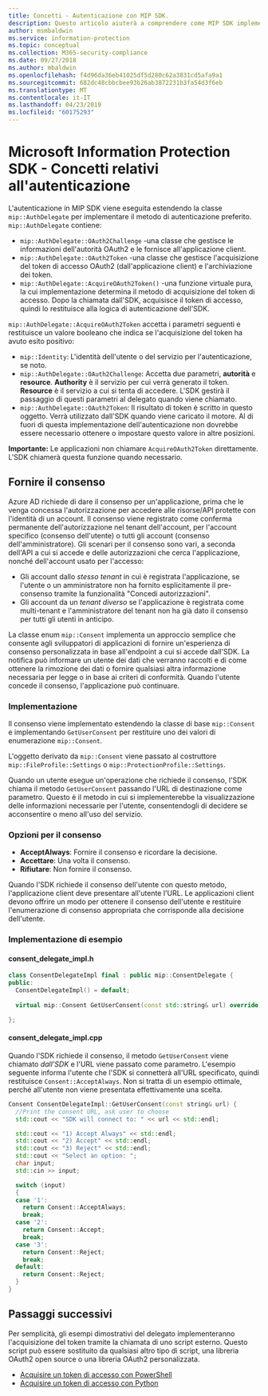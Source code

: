 ```yaml
---
title: Concetti - Autenticazione con MIP SDK.
description: Questo articolo aiuterà a comprendere come MIP SDK implementa l'autenticazione e i requisiti per le applicazioni client per fornire la logica di acquisizione dei token di accesso OAuth2.
author: msmbaldwin
ms.service: information-protection
ms.topic: conceptual
ms.collection: M365-security-compliance
ms.date: 09/27/2018
ms.author: mbaldwin
ms.openlocfilehash: f4d96da36eb41025df5d280c62a3831cd5afa9a1
ms.sourcegitcommit: 682dc48cbbcbee93b26ab3872231b3fa54d3f6eb
ms.translationtype: MT
ms.contentlocale: it-IT
ms.lasthandoff: 04/23/2019
ms.locfileid: "60175293"
---
```

# <a name="microsoft-information-protection-sdk---authentication-concepts"></a>Microsoft Information Protection SDK - Concetti relativi all'autenticazione

L'autenticazione in MIP SDK viene eseguita estendendo la classe `mip::AuthDelegate` per implementare il metodo di autenticazione preferito. `mip::AuthDelegate` contiene:

- `mip::AuthDelegate::OAuth2Challenge` -una classe che gestisce le informazioni dell'autorità OAuth2 e le fornisce all'applicazione client.
- `mip::AuthDelegate::OAuth2Token` -una classe che gestisce l'acquisizione del token di accesso OAuth2 (dall'applicazione client) e l'archiviazione dei token.
- `mip::AuthDelegate::AcquireOAuth2Token()` -una funzione virtuale pura, la cui implementazione determina il metodo di acquisizione del token di accesso. Dopo la chiamata dall'SDK, acquisisce il token di accesso, quindi lo restituisce alla logica di autenticazione dell'SDK.

`mip::AuthDelegate::AcquireOAuth2Token` accetta i parametri seguenti e restituisce un valore booleano che indica se l'acquisizione del token ha avuto esito positivo:

- `mip::Identity`: L'identità dell'utente o del servizio per l'autenticazione, se noto.
- `mip::AuthDelegate::OAuth2Challenge`: Accetta due parametri, **autorità** e **resource**. **Authority** è il servizio per cui verrà generato il token. **Resource** è il servizio a cui si tenta di accedere. L'SDK gestirà il passaggio di questi parametri al delegato quando viene chiamato.
- `mip::AuthDelegate::OAuth2Token`: Il risultato di token è scritto in questo oggetto. Verrà utilizzato dall'SDK quando viene caricato il motore. Al di fuori di questa implementazione dell'autenticazione non dovrebbe essere necessario ottenere o impostare questo valore in altre posizioni.

**Importante:** Le applicazioni non chiamare `AcquireOAuth2Token` direttamente. L'SDK chiamerà questa funzione quando necessario.

## <a name="consent"></a>Fornire il consenso

Azure AD richiede di dare il consenso per un'applicazione, prima che le venga concessa l'autorizzazione per accedere alle risorse/API protette con l'identità di un account. Il consenso viene registrato come conferma permanente dell'autorizzazione nel tenant dell'account, per l'account specifico (consenso dell'utente) o tutti gli account (consenso dell'amministratore). Gli scenari per il consenso sono vari, a seconda dell'API a cui si accede e delle autorizzazioni che cerca l'applicazione, nonché dell'account usato per l'accesso: 

- Gli account dallo *stesso tenant* in cui è registrata l'applicazione, se l'utente o un amministratore non ha fornito esplicitamente il pre-consenso tramite la funzionalità "Concedi autorizzazioni".
- Gli account da un *tenant diverso* se l'applicazione è registrata come multi-tenant e l'amministratore del tenant non ha già dato il consenso per tutti gli utenti in anticipo.

La classe enum `mip::Consent` implementa un approccio semplice che consente agli sviluppatori di applicazioni di fornire un'esperienza di consenso personalizzata in base all'endpoint a cui si accede dall'SDK. La notifica può informare un utente dei dati che verranno raccolti e di come ottenere la rimozione dei dati o fornire qualsiasi altra informazione necessaria per legge o in base ai criteri di conformità. Quando l'utente concede il consenso, l'applicazione può continuare. 

### <a name="implementation"></a>Implementazione

Il consenso viene implementato estendendo la classe di base `mip::Consent` e implementando `GetUserConsent` per restituire uno dei valori di enumerazione `mip::Consent`. 

L'oggetto derivato da `mip::Consent` viene passato al costruttore `mip::FileProfile::Settings` o `mip::ProtectionProfile::Settings`.

Quando un utente esegue un'operazione che richiede il consenso, l'SDK chiama il metodo `GetUserConsent` passando l'URL di destinazione come parametro. Questo è il metodo in cui si implementerebbe la visualizzazione delle informazioni necessarie per l'utente, consentendogli di decidere se acconsentire o meno all'uso del servizio. 

### <a name="consent-options"></a>Opzioni per il consenso

- **AcceptAlways**: Fornire il consenso e ricordare la decisione.
- **Accettare**: Una volta il consenso.
- **Rifiutare**: Non fornire il consenso.

Quando l'SDK richiede il consenso dell'utente con questo metodo, l'applicazione client deve presentare all'utente l'URL. Le applicazioni client devono offrire un modo per ottenere il consenso dell'utente e restituire l'enumerazione di consenso appropriata che corrisponde alla decisione dell'utente.

### <a name="sample-implementation"></a>Implementazione di esempio

#### <a name="consentdelegateimplh"></a>consent_delegate_impl.h

```cpp
class ConsentDelegateImpl final : public mip::ConsentDelegate {
public:
  ConsentDelegateImpl() = default;
  
  virtual mip::Consent GetUserConsent(const std::string& url) override;

};
```

#### <a name="consentdelegateimplcpp"></a>consent_delegate_impl.cpp

Quando l'SDK richiede il consenso, il metodo `GetUserConsent` viene chiamato *dall'SDK* e l'URL viene passato come parametro. L'esempio seguente informa l'utente che l'SDK si connetterà all'URL specificato, quindi restituisce `Consent::AcceptAlways`. Non si tratta di un esempio ottimale, perché all'utente non viene presentata effettivamente una scelta.

```cpp
Consent ConsentDelegateImpl::GetUserConsent(const string& url) {
  //Print the consent URL, ask user to choose
  std::cout << "SDK will connect to: " << url << std::endl;

  std::cout << "1) Accept Always" << std::endl;
  std::cout << "2) Accept" << std::endl;
  std::cout << "3) Reject" << std::endl;
  std::cout << "Select an option: ";
  char input;
  std::cin >> input;

  switch (input)
  {
  case '1':
    return Consent::AcceptAlways;
    break;
  case '2':
    return Consent::Accept;
    break;
  case '3':
    return Consent::Reject;
    break;
  default:
    return Consent::Reject;
  }  
}
```

## <a name="next-steps"></a>Passaggi successivi

Per semplicità, gli esempi dimostrativi del delegato implementeranno l'acquisizione del token tramite la chiamata di uno script esterno. Questo script può essere sostituito da qualsiasi altro tipo di script, una libreria OAuth2 open source o una libreria OAuth2 personalizzata.

- [Acquisire un token di accesso con PowerShell](concept-authentication-acquire-token-ps.md)
- [Acquisire un token di accesso con Python](concept-authentication-acquire-token-py.md)
